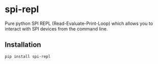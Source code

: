 # spi-repl

Pure python SPI REPL (Read-Evaluate-Print-Loop) which allows you to interact with SPI devices from the command line.

## Installation

```
pip install spi-repl
```
